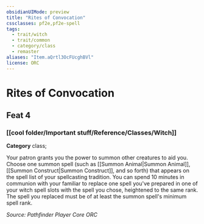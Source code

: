 ```yaml
---
obsidianUIMode: preview
title: "Rites of Convocation"
cssclasses: pf2e,pf2e-spell
tags:
  - trait/witch
  - trait/common
  - category/class
  - remaster
aliases: "Item.aQrtl3OcFUcghBVl"
license: ORC
---
```

# Rites of Convocation
## Feat 4
### [[cool folder/Important stuff/Reference/Classes/Witch]]

**Category** class; 




Your patron grants you the power to summon other creatures to aid you. Choose one summon spell (such as [[Summon Animal|Summon Animal]], [[Summon Construct|Summon Construct]], and so forth) that appears on the spell list of your spellcasting tradition. You can spend 10 minutes in communion with your familiar to replace one spell you've prepared in one of your witch spell slots with the spell you chose, heightened to the same rank. The spell you replaced must be of at least the summon spell's minimum spell rank.

*Source: Pathfinder Player Core*
*ORC*